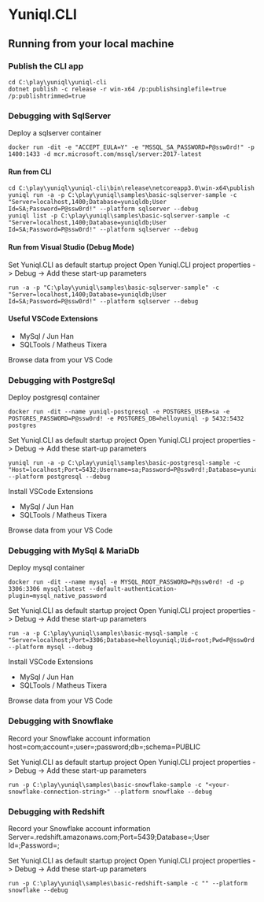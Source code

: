 ﻿# Yuniql.CLI

## Running from your local machine

### Publish the CLI app

```console
cd C:\play\yuniql\yuniql-cli
dotnet publish -c release -r win-x64 /p:publishsinglefile=true /p:publishtrimmed=true
```


### Debugging with SqlServer

Deploy a sqlserver container

```console
docker run -dit -e "ACCEPT_EULA=Y" -e "MSSQL_SA_PASSWORD=P@ssw0rd!" -p 1400:1433 -d mcr.microsoft.com/mssql/server:2017-latest
```

#### Run from CLI

```console
cd C:\play\yuniql\yuniql-cli\bin\release\netcoreapp3.0\win-x64\publish
yuniql run -a -p C:\play\yuniql\samples\basic-sqlserver-sample -c "Server=localhost,1400;Database=yuniqldb;User Id=SA;Password=P@ssw0rd!" --platform sqlserver --debug
yuniql list -p C:\play\yuniql\samples\basic-sqlserver-sample -c "Server=localhost,1400;Database=yuniqldb;User Id=SA;Password=P@ssw0rd!" --platform sqlserver --debug
```

#### Run from Visual Studio (Debug Mode)

Set Yuniql.CLI as default startup project
Open Yuniql.CLI project properties -> Debug -> Add these start-up parameters

```console
run -a -p "C:\play\yuniql\samples\basic-sqlserver-sample" -c "Server=localhost,1400;Database=yuniqldb;User Id=SA;Password=P@ssw0rd!" --platform sqlserver --debug
```

#### Useful VSCode Extensions

- MySql / Jun Han
- SQLTools / Matheus Tixera

Browse data from your VS Code

### Debugging with PostgreSql

Deploy postgresql container

```console
docker run -dit --name yuniql-postgresql -e POSTGRES_USER=sa -e POSTGRES_PASSWORD=P@ssw0rd! -e POSTGRES_DB=helloyuniql -p 5432:5432 postgres
```

Set Yuniql.CLI as default startup project
Open Yuniql.CLI project properties -> Debug -> Add these start-up parameters

```console
yuniql run -a -p C:\play\yuniql\samples\basic-postgresql-sample -c "Host=localhost;Port=5432;Username=sa;Password=P@ssw0rd!;Database=yuniqldb" --platform postgresql --debug
```

Install VSCode Extensions

- MySql / Jun Han
- SQLTools / Matheus Tixera

Browse data from your VS Code

### Debugging with MySql & MariaDb

Deploy mysql container

```console
docker run -dit --name mysql -e MYSQL_ROOT_PASSWORD=P@ssw0rd! -d -p 3306:3306 mysql:latest --default-authentication-plugin=mysql_native_password
```

Set Yuniql.CLI as default startup project
Open Yuniql.CLI project properties -> Debug -> Add these start-up parameters

```console
run -a -p C:\play\yuniql\samples\basic-mysql-sample -c "Server=localhost;Port=3306;Database=helloyuniql;Uid=root;Pwd=P@ssw0rd!;" --platform mysql --debug
```

Install VSCode Extensions

- MySql / Jun Han
- SQLTools / Matheus Tixera

Browse data from your VS Code

### Debugging with Snowflake

Record your Snowflake account information
host=<your-snowflake-host>com;account=<your-snowflake-account>;user=<your-snowflake-user>;password<your-snowflake-pwd>;db=<your-snowflake-db>;schema=PUBLIC

Set Yuniql.CLI as default startup project
Open Yuniql.CLI project properties -> Debug -> Add these start-up parameters

```console
run -p C:\play\yuniql\samples\basic-snowflake-sample -c "<your-snowflake-connection-string>" --platform snowflake --debug
```

### Debugging with Redshift

Record your Snowflake account information
Server=<your-redshift-instance>.redshift.amazonaws.com;Port=5439;Database=<your-redshift-db>;User Id=<your-redshift-user>;Password=<your-redshift-pwd>;

Set Yuniql.CLI as default startup project
Open Yuniql.CLI project properties -> Debug -> Add these start-up parameters

```console
run -p C:\play\yuniql\samples\basic-redshift-sample -c "" --platform snowflake --debug
```